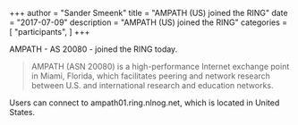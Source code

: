 +++
author = "Sander Smeenk"
title = "AMPATH (US) joined the RING"
date = "2017-07-09"
description = "AMPATH (US) joined the RING"
categories = [
    "participants",
]
+++

AMPATH - AS 20080 - joined the RING today.

> AMPATH (ASN 20080) is a high-performance Internet exchange point in Miami, Florida, which facilitates peering and network research between U.S. and international research and education networks.

Users can connect to ampath01.ring.nlnog.net, which is located in United States.

